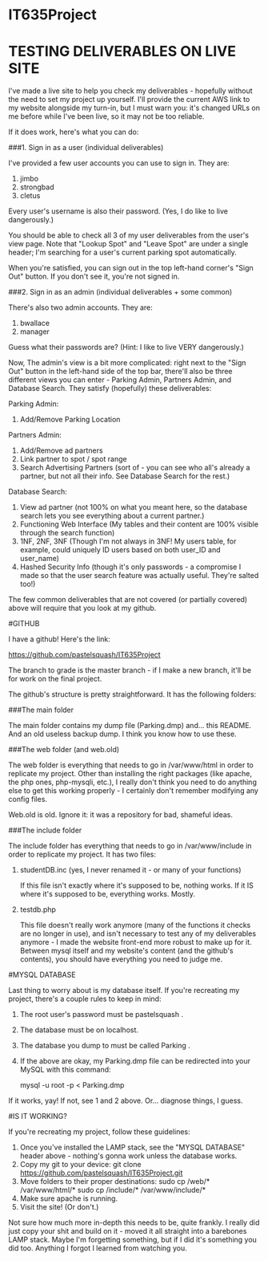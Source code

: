 # IT635Project

# TESTING DELIVERABLES ON LIVE SITE

I've made a live site to help you check my deliverables - hopefully without the need to set my project up yourself. I'll provide the current AWS
link to my website alongside my turn-in, but I must warn you: it's changed URLs on me before while I've been live, so it may not be too reliable.

If it does work, here's what you can do:

###1. Sign in as a user (individual deliverables)

I've provided a few user accounts you can use to sign in. They are:

1. jimbo
2. strongbad
3. cletus

Every user's username is also their password. (Yes, I do like to live dangerously.)

You should be able to check all 3 of my user deliverables from the user's view page. Note that "Lookup Spot" and "Leave Spot" are under a single header;
I'm searching for a user's current parking spot automatically.

When you're satisfied, you can sign out in the top left-hand corner's "Sign Out" button. If you don't see it, you're not signed in.

###2. Sign in as an admin (individual deliverables + some common)

There's also two admin accounts. They are:

1. bwallace
2. manager

Guess what their passwords are? (Hint: I like to live VERY dangerously.)

Now, The admin's view is a bit more complicated: right next to the "Sign Out" button in the left-hand side of the top bar, there'll also be three different
views you can enter - Parking Admin, Partners Admin, and Database Search. They satisfy (hopefully) these deliverables:

Parking Admin:

1. Add/Remove Parking Location

Partners Admin:

1. Add/Remove ad partners
2. Link partner to spot / spot range
3. Search Advertising Partners (sort of - you can see who all's already a partner, but not all their info. See Database Search for the rest.)

Database Search:

1. View ad partner (not 100% on what you meant here, so the database search lets you see everything about a current partner.)
2. Functioning Web Interface (My tables and their content are 100% visible through the search function)
3. 1NF, 2NF, 3NF (Though I'm not always in 3NF! My users table, for example, could uniquely ID users based on both user_ID and user_name)
4. Hashed Security Info (though it's only passwords - a compromise I made so that the user search feature was actually useful. They're salted too!)

The few common deliverables that are not covered (or partially covered) above will require that you look at my github.

#GITHUB

I have a github! Here's the link:

https://github.com/pastelsquash/IT635Project

The branch to grade is the master branch - if I make a new branch, it'll be for work on the final project.

The github's structure is pretty straightforward. It has the following folders:

###The main folder

The main folder contains my dump file (Parking.dmp) and... this README. And an old useless backup dump. I think you know how to use these.

###The web folder (and web.old)

The web folder is everything that needs to go in /var/www/html in order to replicate my project. Other than installing the right packages (like apache, the php ones, php-mysqli, etc.), I really don't think you need to do anything else to get this working properly - I certainly don't remember modifying any config files.

Web.old is old. Ignore it: it was a repository for bad, shameful ideas.

###The include folder

The include folder has everything that needs to go in /var/www/include in order to replicate my project. It has two files:

1. studentDB.inc (yes, I never renamed it - or many of your functions)

	If this file isn't exactly where it's supposed to be, nothing works. If it IS where it's supposed to be, everything works. Mostly.

2. testdb.php

	This file doesn't really work anymore (many of the functions it checks are no longer in use), and isn't necessary to test any of my
	deliverables anymore - I made the website front-end more robust to make up for it. Between mysql itself and my website's content
	(and the github's contents), you should have everything you need to judge me.

#MYSQL DATABASE

Last thing to worry about is my database itself. If you're recreating my project, there's a couple rules to keep in mind:

1. The root user's password must be pastelsquash .
2. The database must be on localhost.
3. The database you dump to must be called Parking .
4. If the above are okay, my Parking.dmp file can be redirected into your MySQL with this command:

	mysql -u root -p < Parking.dmp

If it works, yay! If not, see 1 and 2 above. Or... diagnose things, I guess.

#IS IT WORKING?

If you're recreating my project, follow these guidelines:

1. Once you've installed the LAMP stack, see the "MYSQL DATABASE" header above - nothing's gonna work unless the database works.
2. Copy my git to your device:
	git clone https://github.com/pastelsquash/IT635Project.git
3. Move folders to their proper destinations:
	sudo cp <route to my git>/web/* /var/www/html/*
	sudo cp <route to my git>/include/* /var/www/include/*
4. Make sure apache is running.
5. Visit the site! (Or don't.)

Not sure how much more in-depth this needs to be, quite frankly. I really did just copy your shit and build on it - moved it all straight into a barebones LAMP stack.
Maybe I'm forgetting something, but if I did it's something you did too. Anything I forgot I learned from watching you.
